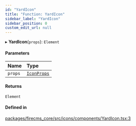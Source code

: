 ```yaml
---
id: "YardIcon"
title: "Function: YardIcon"
sidebar_label: "YardIcon"
sidebar_position: 0
custom_edit_url: null
---
```


▸ **YardIcon**(`props`): `Element`

#### Parameters

| Name | Type |
| :------ | :------ |
| `props` | [`IconProps`](../types/IconProps.md) |

#### Returns

`Element`

#### Defined in

[packages/firecms_core/src/icons/components/YardIcon.tsx:3](https://github.com/FireCMSco/firecms/blob/d45f3739/packages/firecms_core/src/icons/components/YardIcon.tsx#L3)
